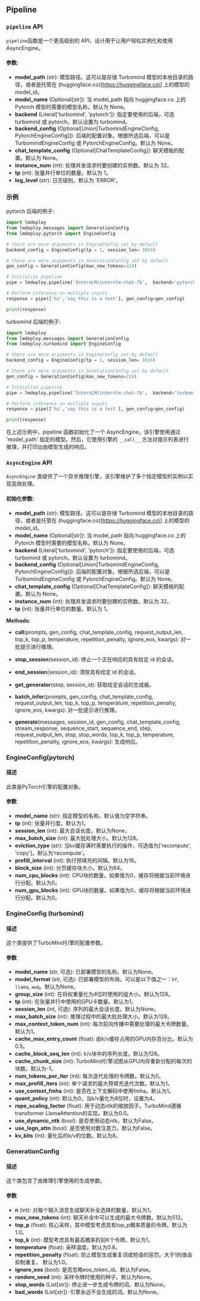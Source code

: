 ## Pipeline

### `pipeline` API

`pipeline`函数是一个更高级别的 API，设计用于让用户轻松实例化和使用 AsyncEngine。

#### 参数:

- **model_path** (str): 模型路径。这可以是存储 Turbomind 模型的本地目录的路径，或者是托管在 (huggingface.co)\[https://huggingface.co\] 上的模型的 model_id。
- **model_name** (Optional\[str\]): 当 model_path 指向 huggingface.co 上的 Pytorch 模型时需要的模型名称。默认为 None。
- **backend** (Literal\['turbomind', 'pytorch'\]): 指定要使用的后端，可选 turbomind 或 pytorch。默认设置为 turbomind。
- **backend_config** (Optional\[Union\[TurbomindEngineConfig, PytorchEngineConfig\]\]): 后端的配置对象。根据所选后端，可以是 TurbomindEngineConfig 或 PytorchEngineConfig。默认为 None。
- **chat_template_config** (Optional\[ChatTemplateConfig\]): 聊天模板的配置。默认为 None。
- **instance_num** (int): 处理并发请求时要创建的实例数。默认为 32。
- **tp** (int): 张量并行单位的数量。默认为 1。
- **log_level** (str): 日志级别。默认为 'ERROR'。

### 示例

pytorch 后端的例子:

```python
import lmdeploy
from lmdeploy.messages import GenerationConfig
from lmdeploy.pytorch import EngineConfig

# there are more arguments in EngineConfig set by default
backend_config = EngineConfig(tp = 1, session_len= 1024)

# there are more arguments in GenerationConfig set by default
gen_config = GenerationConfig(max_new_tokens=224)

# Initialize pipeline
pipe = lmdeploy.pipeline('InternLM/internlm-chat-7b',  backend='pytorch', backend_config = backend_config)

# Perform inference on multiple inputs
response = pipe(['hi','say this is a test'], gen_config=gen_config)

print(response)

```

turbomind 后端的例子:

```python
import lmdeploy
from lmdeploy.messages import GenerationConfig
from lmdeploy.turbomind import EngineConfig

# there are more arguments in EngineConfig set by default
backend_config = EngineConfig(tp = 1, session_len= 1024)

# there are more arguments in GenerationConfig set by default
gen_config = GenerationConfig(max_new_tokens=224)

# Initialize pipeline
pipe = lmdeploy.pipeline('InternLM/internlm-chat-7b',  backend='turbomind', backend_config = backend_config)

# Perform inference on multiple inputs
response = pipe(['hi','say this is a test'], gen_config=gen_config)

print(response)

```

在上述示例中，pipeline 函数初始化了一个 AsyncEngine，该引擎使用通过 'model_path' 指定的模型。然后，它使用引擎的 `__call__` 方法对提示列表进行推理，并打印出由模型生成的响应。

### `AsyncEngine` API

`AsyncEngine` 类提供了一个异步推理引擎，该引擎维护了多个指定模型的实例以实现高效处理。

#### 初始化参数:

- **model_path** (str): 模型路径。这可以是存储 Turbomind 模型的本地目录的路径，或者是托管在 (huggingface.co)\[https://huggingface.co\] 上的模型的 model_id。
- **model_name** (Optional\[str\]): 当 model_path 指向 huggingface.co 上的 Pytorch 模型时需要的模型名称。默认为 None。
- **backend** (Literal\['turbomind', 'pytorch'\]): 指定要使用的后端，可选 turbomind 或 pytorch。默认设置为 turbomind。
- **backend_config** (Optional\[Union\[TurbomindEngineConfig, PytorchEngineConfig\]\]): 后端的配置对象。根据所选后端，可以是 TurbomindEngineConfig 或 PytorchEngineConfig。默认为 None。
- **chat_template_config** (Optional\[ChatTemplateConfig\]): 聊天模板的配置。默认为 None。
- **instance_num** (int): 处理并发请求时要创建的实例数。默认为 32。
- **tp** (int): 张量并行单位的数量。默认为 1。

**Methods**:

- **call**(prompts, gen_config, chat_template_config, request_output_len, top_k, top_p, temperature, repetition_penalty, ignore_eos, kwargs): 对一批提示进行推理。

- **stop_session**(session_id): 停止一个正在响应的具有给定 id 的会话。

- **end_session**(session_id): 清除具有给定 id 的会话。

- **get_generator**(stop, session_id): 获取给定会话的生成器。

- **batch_infer**(prompts, gen_config, chat_template_config, request_output_len, top_k, top_p, temperature, repetition_penalty, ignore_eos, kwargs): 对一批提示进行推理。

- **generate**(messages, session_id, gen_config, chat_template_config, stream_response, sequence_start, sequence_end, step, request_output_len, stop, stop_words, top_k, top_p, temperature, repetition_penalty, ignore_eos, kwargs): 生成响应。

### EngineConfig(pytorch)

#### 描述

此类是PyTorch引擎的配置对象。

#### 参数

- **model_name** (str): 指定模型的名称。默认值为空字符串。
- **tp** (int): 张量并行度。默认为1。
- **session_len** (int): 最大会话长度。默认为None。
- **max_batch_size** (int): 最大批处理大小。默认为128。
- **eviction_type** (str): 当kv缓存满时需要执行的操作，可选值为\['recompute', 'copy'\]。默认为'recompute'。
- **prefill_interval** (int): 执行预填充的间隔。默认为16。
- **block_size** (int): 分页缓存块大小。默认为64。
- **num_cpu_blocks** (int): CPU块的数量。如果值为0，缓存将根据当前环境进行分配。默认为0。
- **num_gpu_blocks** (int): GPU块的数量。如果值为0，缓存将根据当前环境进行分配。默认为0。

### EngineConfig (turbomind)

#### 描述

这个类提供了TurboMind引擎的配置参数。

#### 参数

- **model_name** (str, 可选): 已部署模型的名称。默认为None。
- **model_format** (str, 可选): 已部署模型的布局。可以是以下值之一：`hf`, `llama`, `awq`。默认为None。
- **group_size** (int): 在将权重量化为4位时使用的组大小。默认为128。
- **tp** (int): 在张量并行中使用的GPU卡数量。默认为1。
- **session_len** (int, 可选): 序列的最大会话长度。默认为None。
- **max_batch_size** (int): 推理过程中的最大批处理大小。默认为128。
- **max_context_token_num** (int): 每次前向传播中需要处理的最大令牌数量。默认为1。
- **cache_max_entry_count** (float): 由k/v缓存占用的GPU内存百分比。默认为0.5。
- **cache_block_seq_len** (int): k/v块中的序列长度。默认为128。
- **cache_chunk_size** (int): TurboMind引擎试图从GPU内存重新分配的每次的块数。默认为-1。
- **num_tokens_per_iter** (int): 每次迭代处理的令牌数。默认为0。
- **max_prefill_iters** (int): 单个请求的最大预填充迭代次数。默认为1。
- **use_context_fmha** (int): 是否在上下文解码中使用fmha。默认为1。
- **quant_policy** (int): 默认为0。当k/v量化为8位时，设置为4。
- **rope_scaling_factor** (float): 用于动态ntk的缩放因子。TurboMind遵循transformer LlamaAttention的实现。默认为0.0。
- **use_dynamic_ntk** (bool): 是否使用动态ntk。默认为False。
- **use_logn_attn** (bool): 是否使用对数注意力。默认为False。
- **kv_bits** (int): 量化后的k/v的位数。默认为8。

### GenerationConfig

#### 描述

这个类包含了由推理引擎使用的生成参数。

#### 参数

- **n** (int): 对每个输入消息生成聊天补全选择的数量。默认为1。
- **max_new_tokens** (int): 聊天补全中可以生成的最大令牌数。默认为512。
- **top_p** (float): 核心采样，其中模型考虑具有top_p概率质量的令牌。默认为1.0。
- **top_k** (int): 模型考虑具有最高概率的前K个令牌。默认为1。
- **temperature** (float): 采样温度。默认为0.8。
- **repetition_penalty** (float): 防止模型生成重复词或短语的惩罚。大于1的值会抑制重复。 默认为1.0。
- **ignore_eos** (bool): 是否忽略eos_token_id。默认为False。
- **random_seed** (int): 采样令牌时使用的种子。默认为None。
- **stop_words** (List\[str\]): 停止进一步生成令牌的词。默认为None。
- **bad_words** (List\[str\]): 引擎永远不会生成的词。默认为None。
